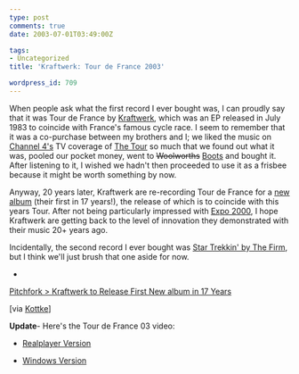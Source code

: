 ```yaml
---
type: post
comments: true
date: 2003-07-01T03:49:00Z

tags:
- Uncategorized
title: 'Kraftwerk: Tour de France 2003'

wordpress_id: 709
---
```


When people ask what the first record I ever bought was, I can proudly say that it was Tour de France by [Kraftwerk](http://www.kraftwerk.com), which was an EP released in July 1983 to coincide with France's famous cycle race. I seem to remember that it was a co-purchase between my brothers and I; we liked the music on [Channel 4's](http://www.channel4.com) TV coverage of [The Tour](http://www.letour.fr/) so much that we found out what it was, pooled our pocket money, went to <del>Woolworths</del> [Boots](http://www.boots.com) and bought it. After listening to it, I wished we hadn't then proceeded to use it as a frisbee because it might be worth something by now.



	

Anyway, 20 years later, Kraftwerk are re-recording Tour de France for a [new album](http://www.pitchforkmedia.com/news/03-06/20.shtml) (their first in 17 years!), the release of which is to coincide with this years Tour. After not being particularly impressed with [Expo 2000](http://www.amazon.com/exec/obidos/ASIN/B00005A0LR/starshopcom-music-20/104-9332575-1463154), I hope Kraftwerk are getting back to the level of innovation they demonstrated with their music 20+ years ago.



	

Incidentally, the second record I ever bought was [Star Trekkin' by The Firm](http://home.wanadoo.nl/~sytze/sttrekkin/), but I think we'll just brush that one aside for now. 



	

  


  *   

[Pitchfork > Kraftwerk to Release First New album in 17 Years](http://www.pitchforkmedia.com/news/03-06/20.shtml)  


  





	

[via [Kottke](http://www.kottke.org)]



	

**Update**- Here's the Tour de France 03 video:  



  * [Realplayer Version](http://mcms-delivery.virtuebroadcasting.com/deliverMedia.asp?id=0A5494A7-C2EC-4360-9702-3D86B36C0616)
  


  * [Windows Version](http://mcms-delivery.virtuebroadcasting.com/deliverMedia.asp?id=BA7D1E18-A2BE-4862-BA24-32615FD3BA93)
  


